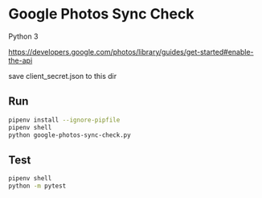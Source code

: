 # Google Photos Sync Check

Python 3

https://developers.google.com/photos/library/guides/get-started#enable-the-api

save client_secret.json to this dir

## Run

```bash
pipenv install --ignore-pipfile
pipenv shell
python google-photos-sync-check.py
```

## Test

```bash
pipenv shell
python -m pytest
```
